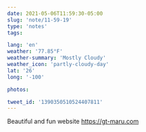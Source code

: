 ```yaml
---
date: 2021-05-06T11:59:30-05:00
slug: 'note/11-59-19'
type: 'notes'
tags:

lang: 'en'
weather: '77.85°F'
weather-summary: 'Mostly Cloudy'
weather_icon: 'partly-cloudy-day'
lat: '26'
long: '-100'

photos:

tweet_id: '1390350510524407811'
---
```

Beautiful and fun website https://gt-maru.com